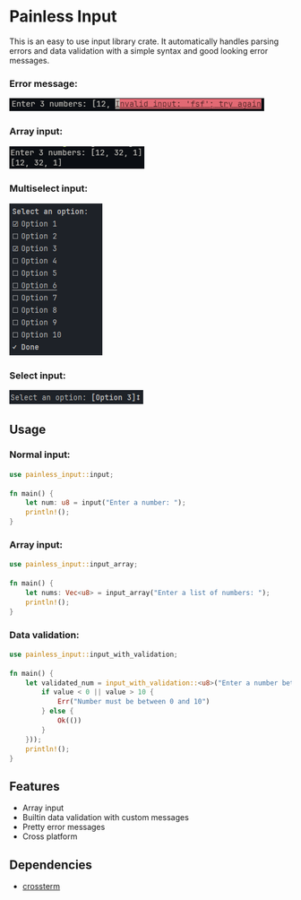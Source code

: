 # Painless Input
This is an easy to use input library crate. It automatically handles parsing errors and data validation with a simple syntax and good looking error messages.

### Error message:

![Error](https://raw.githubusercontent.com/AHL00/painless_input/main/images/error.png?raw=true)

### Array input:

![Array](https://raw.githubusercontent.com/AHL00/painless_input/main/images/array.png?raw=true)

### Multiselect input:
![Multiselect](https://raw.githubusercontent.com/AHL00/painless_input/main/images/multiselect.png?raw=true)

### Select input:
![Select](https://raw.githubusercontent.com/AHL00/painless_input/main/images/select.png?raw=true)

## Usage
### Normal input:
```rust
use painless_input::input;

fn main() {
    let num: u8 = input("Enter a number: ");
    println!();
}
```

### Array input:
```rust
use painless_input::input_array;

fn main() {
    let nums: Vec<u8> = input_array("Enter a list of numbers: ");
    println!();
}
```

### Data validation:
```rust
use painless_input::input_with_validation;

fn main() {
    let validated_num = input_with_validation::<u8>("Enter a number between 0 and 10: ", Box::new(|value| {
        if value < 0 || value > 10 {
            Err("Number must be between 0 and 10")
        } else {
            Ok(())
        }
    }));
    println!();
}
```

## Features
- Array input
- Builtin data validation with custom messages
- Pretty error messages
- Cross platform

## Dependencies
- [crossterm](https://crates.io/crates/crossterm)


